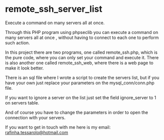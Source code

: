 # remote_ssh_server_list
 
Execute a command on many servers all at once.

Through this PHP program using phpseclib you can execute a command on many servers all at once , without having to connect to each one to perform such action.

In this project there are two programs, one called remote_ssh.php, which is the pure code, where you can only set your command and execute it. 
There is also another one called remote_ssh_web, where there is a web page to make it look better.

There is an sql file where I wrote a script to create the servers list, but if you have your own just replace your parameters on the mysql_conn/conn.php file.

If you want to ignore a server on the list just set the field ignore_server to 1 on servers table.

And of course you have to change the parameters in order to open the connection with your servers.

If you want to get in touch with me here is my email: rafinha.tessarolo@hotmail.com
